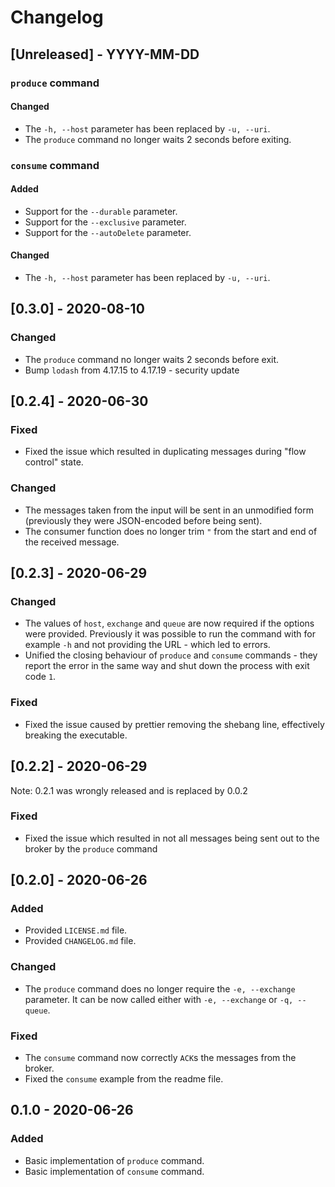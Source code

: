 # Changelog

## [Unreleased] - YYYY-MM-DD

### `produce` command

#### Changed

* The `-h, --host` parameter has been replaced by `-u, --uri`.
* The `produce` command no longer waits 2 seconds before exiting.

### `consume` command

#### Added

* Support for the `--durable` parameter.
* Support for the `--exclusive` parameter.
* Support for the `--autoDelete` parameter.

#### Changed

* The `-h, --host` parameter has been replaced by `-u, --uri`.

## [0.3.0] - 2020-08-10

### Changed

* The `produce` command no longer waits 2 seconds before exit.
* Bump `lodash` from 4.17.15 to 4.17.19 - security update

## [0.2.4] - 2020-06-30

### Fixed

* Fixed the issue which resulted in duplicating messages during "flow control" state.

### Changed

* The messages taken from the input will be sent in an unmodified form (previously they were JSON-encoded before being sent).
* The consumer function does no longer trim `"` from the start and end of the received message.

## [0.2.3] - 2020-06-29

### Changed

* The values of `host`, `exchange` and `queue` are now required if the options were provided. Previously it was possible to run the command with for example `-h` and not providing the URL - which led to errors. 
* Unified the closing behaviour of `produce` and `consume` commands - they report the error in the same way and shut down the process with exit code `1`.

### Fixed

* Fixed the issue caused by prettier removing the shebang line, effectively breaking the executable.

## [0.2.2] - 2020-06-29

Note: 0.2.1 was wrongly released and is replaced by 0.0.2

### Fixed

* Fixed the issue which resulted in not all messages being sent out to the broker by the `produce` command

## [0.2.0] - 2020-06-26

### Added

* Provided `LICENSE.md` file.
* Provided `CHANGELOG.md` file.

### Changed

* The `produce` command does no longer require the `-e, --exchange` parameter. It can be now called either with `-e, --exchange` or `-q, --queue`.

### Fixed

* The `consume` command now correctly `ACK`s the messages from the broker.
* Fixed the `consume` example from the readme file.

## 0.1.0 - 2020-06-26

### Added

* Basic implementation of `produce` command.
* Basic implementation of `consume` command.
